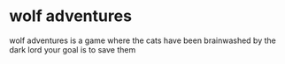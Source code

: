 # wolf adventures
wolf adventures is a game where the cats have been brainwashed by the dark lord your goal is to save them
